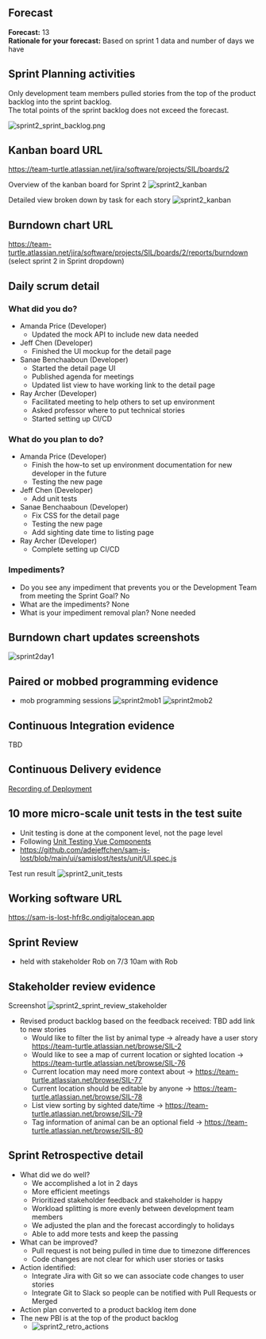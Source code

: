 ## Forecast 
**Forecast:** 13  
**Rationale for your forecast:** Based on sprint 1 data and number of days we have 

## Sprint Planning activities
Only development team members pulled stories from the top of the product backlog into the sprint backlog.  
The total points of the sprint backlog does not exceed the forecast.  

![sprint2_sprint_backlog.png](/project-part-2/sprint2_sprint_backlog.png)

## Kanban board URL
https://team-turtle.atlassian.net/jira/software/projects/SIL/boards/2

Overview of the kanban board for Sprint 2
![sprint2_kanban](/project-part-2/sprint2_overview.png)

Detailed view broken down by task for each story
![sprint2_kanban](/project-part-2/sprint2_kanban_with_task.png)

## Burndown chart URL
https://team-turtle.atlassian.net/jira/software/projects/SIL/boards/2/reports/burndown  (select sprint 2 in Sprint dropdown) 
## Daily scrum detail
### What did you do?
* Amanda Price (Developer)
  * Updated the mock API to include new data needed 
* Jeff Chen (Developer)
  * Finished the UI mockup for the detail page 
* Sanae Benchaaboun (Developer)
  * Started the detail page UI
  * Published agenda for meetings 
  * Updated list view to have working link to the detail page 
* Ray Archer (Developer)
  * Facilitated meeting to help others to set up environment 
  * Asked professor where to put technical stories 
  * Started setting up CI/CD
### What do you plan to do?
* Amanda Price (Developer)
  * Finish the how-to set up environment documentation for new developer in the future 
  * Testing the new page
* Jeff Chen (Developer)
  * Add unit tests
* Sanae Benchaaboun (Developer)
  * Fix CSS for the detail page 
  * Testing the new page
  * Add sighting date time to listing page 
* Ray Archer (Developer)
  * Complete setting up CI/CD
### Impediments?
* Do you see any impediment that prevents you or the Development Team from meeting the Sprint Goal? No
* What are the impediments? None
* What is your impediment removal plan? None needed 
## Burndown chart updates screenshots 
![sprint2day1](/project-part-2/sprint2_burndown_day1.png)
## Paired or mobbed programming evidence 
* mob programming sessions
![sprint2mob1](/project-part-2/sprint2_mob_programming1.png)
![sprint2mob2](/project-part-2/sprint2_mob_programming2.png)
## Continuous Integration evidence 
TBD
## Continuous Delivery evidence 
[Recording of Deployment](https://harvard.zoom.us/rec/share/cd_UcxAiYFLpTOAtlZhdMwHebh1BNI92b6uCuIkwCIFuIkfDolWq0WBIBxBWifmB.Z-sKrWucEfLBP6Bs)
## 10 more micro-scale unit tests in the test suite 
* Unit testing is done at the component level, not the page level
* Following [Unit Testing Vue Components](https://vuejs.org/v2/cookbook/unit-testing-vue-components.html)
* https://github.com/adejeffchen/sam-is-lost/blob/main/ui/samislost/tests/unit/UI.spec.js

Test run result
![sprint2_unit_tests](/project-part-2/sprint2_unit_tests.png)
## Working software URL
https://sam-is-lost-hfr8c.ondigitalocean.app
## Sprint Review
* held with stakeholder Rob on 7/3 10am with Rob
## Stakeholder review evidence
Screenshot ![sprint2_sprint_review_stakeholder](/project-part-2/sprint2_sprint_review_stakeholder.png)
* Revised product backlog based on the feedback received: 
TBD add link to new stories 
  * Would like to filter the list by animal type -> already have a user story https://team-turtle.atlassian.net/browse/SIL-2
  * Would like to see a map of current location or sighted location -> https://team-turtle.atlassian.net/browse/SIL-76
  * Current location may need more context about -> https://team-turtle.atlassian.net/browse/SIL-77
  * Current location should be editable by anyone -> https://team-turtle.atlassian.net/browse/SIL-78
  * List view sorting by sighted date/time -> https://team-turtle.atlassian.net/browse/SIL-79
  * Tag information of animal can be an optional field -> https://team-turtle.atlassian.net/browse/SIL-80
## Sprint Retrospective detail 
* What did we do well?
  * We accomplished a lot in 2 days 
  * More efficient meetings 
  * Prioritized stakeholder feedback and stakeholder is happy 
  * Workload splitting is more evenly between development team members 
  * We adjusted the plan and the forecast accordingly to holidays 
  * Able to add more tests and keep the passing 
* What can be improved?
  * Pull request is not being pulled in time due to timezone differences 
  * Code changes are not clear for which user stories or tasks 
* Action identified: 
  * Integrate Jira with Git so we can associate code changes to user stories 
  * Integrate Git to Slack so people can be notified with Pull Requests or Merged 
* Action plan converted to a product backlog item done
* The new PBI is at the top of the product backlog
  * ![sprint2_retro_actions](/project-part-2/sprint2_retro_actions.png)
